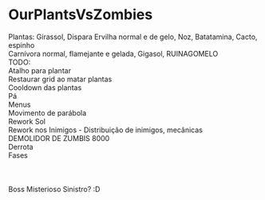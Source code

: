 # OurPlantsVsZombies<br>
Plantas: Girassol, Dispara Ervilha normal e de gelo,  Noz, Batatamina, Cacto, espinho<br>
Carnívora normal, flamejante e gelada, Gigasol, RUINAGOMELO<br> 
TODO:<br>
Atalho para plantar<br>
Restaurar grid ao matar plantas<br>
Cooldown das plantas<br>
Pá<br>
Menus<br>
Movimento de parábola<br>
Rework Sol<br>
Rework nos Inimigos - Distribuição de inimigos, mecânicas<br>
DEMOLIDOR DE ZUMBIS 8000<br>
Derrota<br>
Fases<br>
<br>
<br>
<br>
Boss Misterioso Sinistro? :D<br>
